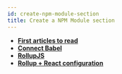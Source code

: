 ```yaml
---
id: create-npm-module-section
title: Create a NPM Module section
---
```



* [**First articles to read**](create-npm-module/create-npm-module.md)
* [**Connect Babel**](create-npm-module/babel.md)
* [**RollupJS**](create-npm-module/RollupJS.md)
* [**Rollup + React configuration**](create-npm-module/rollup-react.md)
